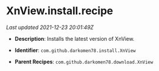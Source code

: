 # XnView.install.recipe

_Last updated 2021-12-23 20:01:49Z_

- **Description**: Installs the latest version of XnView.

- **Identifier**: `com.github.darkomen78.install.XnView`

- **Parent Recipes**: `com.github.darkomen78.download.XnView`
